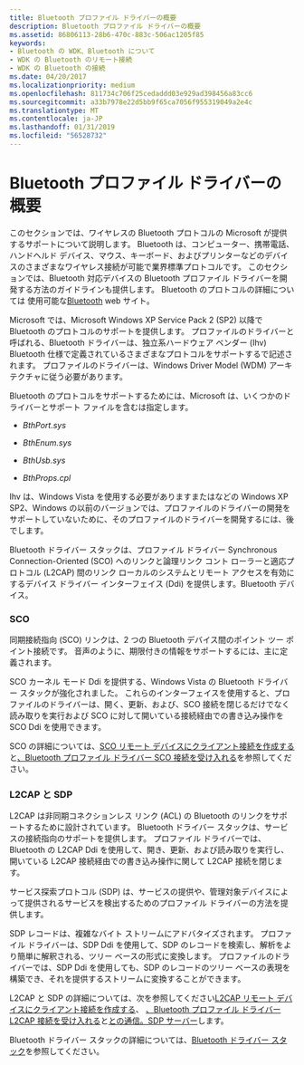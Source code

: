 ```yaml
---
title: Bluetooth プロファイル ドライバーの概要
description: Bluetooth プロファイル ドライバーの概要
ms.assetid: 86806113-28b6-470c-883c-506ac1205f85
keywords:
- Bluetooth の WDK、Bluetooth について
- WDK の Bluetooth のリモート接続
- WDK の Bluetooth の接続
ms.date: 04/20/2017
ms.localizationpriority: medium
ms.openlocfilehash: 811734c706f25cedaddd03e929ad398456a83cc6
ms.sourcegitcommit: a33b7978e22d5bb9f65ca7056f955319049a2e4c
ms.translationtype: MT
ms.contentlocale: ja-JP
ms.lasthandoff: 01/31/2019
ms.locfileid: "56528732"
---
```

# <a name="bluetooth-profile-drivers-overview"></a>Bluetooth プロファイル ドライバーの概要


このセクションでは、ワイヤレスの Bluetooth プロトコルの Microsoft が提供するサポートについて説明します。 Bluetooth は、コンピューター、携帯電話、ハンドヘルド デバイス、マウス、キーボード、およびプリンターなどのデバイスのさまざまなワイヤレス接続が可能で業界標準プロトコルです。 このセクションでは、Bluetooth 対応デバイスの Bluetooth プロファイル ドライバーを開発する方法のガイドラインも提供します。 Bluetooth のプロトコルの詳細については 使用可能な[Bluetooth](https://go.microsoft.com/fwlink/p/?linkid=26268) web サイト。

Microsoft では、Microsoft Windows XP Service Pack 2 (SP2) 以降で Bluetooth のプロトコルのサポートを提供します。 プロファイルのドライバーと呼ばれる、Bluetooth ドライバーは、独立系ハードウェア ベンダー (Ihv) Bluetooth 仕様で定義されているさまざまなプロトコルをサポートするで記述されます。 プロファイルのドライバーは、Windows Driver Model (WDM) アーキテクチャに従う必要があります。

Bluetooth のプロトコルをサポートするためには、Microsoft は、いくつかのドライバーとサポート ファイルを含むは指定します。

-   *BthPort.sys*

-   *BthEnum.sys*

-   *BthUsb.sys*

-   *BthProps.cpl*

Ihv は、Windows Vista を使用する必要がありますまたはなどの Windows XP SP2、Windows の以前のバージョンでは、プロファイルのドライバーの開発をサポートしていないために、そのプロファイルのドライバーを開発するには、後でします。

Bluetooth ドライバー スタックは、プロファイル ドライバー Synchronous Connection-Oriented (SCO) へのリンクと論理リンク コント ローラーと適応プロトコル (L2CAP) 間のリンク ローカルのシステムとリモート アクセスを有効にするデバイス ドライバー インターフェイス (Ddi) を提供します。Bluetooth デバイス。

### <a name="span-idscospanspan-idscospansco"></a><span id="sco"></span><span id="SCO"></span>**SCO**

同期接続指向 (SCO) リンクは、2 つの Bluetooth デバイス間のポイント ツー ポイント接続です。 音声のように、期限付きの情報をサポートするには、主に定義されます。

SCO カーネル モード Ddi を提供する、Windows Vista の Bluetooth ドライバー スタックが強化されました。 これらのインターフェイスを使用すると、プロファイルのドライバーは、開く、更新、および、SCO 接続を閉じるだけでなく読み取りを実行および SCO に対して開いている接続経由での書き込み操作を SCO Ddi を使用できます。

SCO の詳細については、[SCO リモート デバイスにクライアント接続を作成する](creating-a-sco-client-connection-to-a-remote-device.md)と[、Bluetooth プロファイル ドライバー SCO 接続を受け入れる](accepting-sco-connections-in-a-bluetooth-profile-driver.md)を参照してください。

### <a name="span-idl2capandsdpspanspan-idl2capandsdpspanl2cap-and-sdp"></a><span id="l2cap_and_sdp"></span><span id="L2CAP_AND_SDP"></span>**L2CAP と SDP**

L2CAP は非同期コネクションレス リンク (ACL) の Bluetooth のリンクをサポートするために設計されています。 Bluetooth ドライバー スタックは、サービスの接続指向のサポートを提供します。 プロファイル ドライバーでは、Bluetooth の L2CAP Ddi を使用して、開き、更新、および読み取りを実行し、開いている L2CAP 接続経由での書き込み操作に関して L2CAP 接続を閉じます。

サービス探索プロトコル (SDP) は、サービスの提供や、管理対象デバイスによって提供されるサービスを検出するためのプロファイル ドライバーの方法を提供します。

SDP レコードは、複雑なバイト ストリームにアドバタイズされます。 プロファイル ドライバーは、SDP Ddi を使用して、SDP のレコードを検索し、解析をより簡単に解釈される、ツリー ベースの形式に変換します。 プロファイルのドライバーでは、SDP Ddi を使用しても、SDP のレコードのツリー ベースの表現を構築でき、それを提供するストリームに変換することができます。

L2CAP と SDP の詳細については、次を参照してください[L2CAP リモート デバイスにクライアント接続を作成する](creating-a-l2cap-client-connection-to-a-remote-device.md)、 [、Bluetooth プロファイル ドライバー L2CAP 接続を受け入れる](accepting-l2cap-connections-in-a-bluetooth-profile-driver.md)と[との通信。SDP サーバー](communicating-with-sdp-servers.md)します。

Bluetooth ドライバー スタックの詳細については、[Bluetooth ドライバー スタック](bluetooth-driver-stack.md)を参照してください。

 

 





